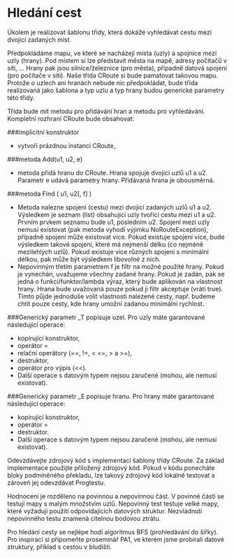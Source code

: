 # Hledání cest
Úkolem je realizovat šablonu třídy, která dokáže vyhledávat cestu mezi dvojicí zadaných míst.

Předpokládáme mapu, ve které se nacházejí místa (uzly) a spojnice mezi uzly (hrany). Pod místem si lze představit města na mapě, adresy počítačů v síti, ... Hrany pak jsou silnice/železnice (pro města), případně datová spojení (pro počítače v síti). Naše třída CRoute si bude pamatovat takovou mapu. Protože o uzlech ani hranách nebude nic předpokládat, bude třída realizovaná jako šablona a typ uzlu a typ hrany budou generické parametry této třídy.

Třída bude mít metodu pro přidávání hran a metodu pro vyhledávání. Kompletní rozhraní CRoute bude obsahovat:

###implicitní konstruktor
+ vytvoří prázdnou instanci CRoute,

###metoda Add(u1, u2, e)
+ metoda přidá hranu do CRoute. Hrana spojuje dvojici uzlů u1 a u2. Parametr e udává parametry hrany. Přidávaná hrana je obousměrná.

###metoda Find ( u1, u2[, f] )
+ Metoda nalezne spojení (cestu) mezi dvojicí zadaných uzlů u1 a u2. Výsledkem je seznam (list) obsahující uzly tvořící cestu mezi u1 a u2. Prvním prvkem seznamu bude u1, posledním u2. Spojení mezi uzly nemusí existovat (pak metoda vyhodí výjimku NoRouteException), případně spojení může existovat více. Pokud existuje spojení více, bude výsledkem takové spojení, které má nejmenší délku (co nejméně mezilehlých uzlů). Pokud existuje více různých spojení s minimální délkou, pak může být výsledkem libovolné z nich.
+ Nepovinným třetím parametrem f je filtr na možné použité hrany. Pokud je vynechán, uvažujeme všechny zadané hrany. Pokud je zadán, pak se jedná o funkci/funktor/lambda výraz, který bude aplikován na vlastnost hrany. Hrana bude uvažovaná pouze pokud ji filtr akceptuje (vrátí true). Tímto půjde jednoduše volit vlastnosti nalezené cesty, např. budeme chtít pouze cesty, kde hrany umožní zadanou minimální rychlost.

###Generický parametr _T popisuje uzel. Pro uzly máte garantované následující operace:
+ kopírující konstruktor,
+ operátor =
+ relační operátory (==, !=, < <=, > a >=),
+ destruktor,
+ operátor pro výpis (<<).
+ Další operace s datovým typem nejsou zaručené (mohou, ale nemusí existovat).

###Generický parametr _E popisuje hranu. Pro hrany máte garantované následující operace:
+ kopírující konstruktor,
+ operátor =
+ destruktor.
+ Další operace s datovým typem nejsou zaručené (mohou, ale nemusí existovat).

Odevzdávejte zdrojový kód s implementací šablony třídy CRoute. Za základ implementace použijte přiložený zdrojový kód. Pokud v kódu ponecháte bloky podmíněného překladu, lze takový zdrojový kód lokálně testovat a zároveň jej odevzdávat Progtestu.

Hodnocení je rozděleno na povinnou a nepovinnou část. V povinné části se testují mapy s malým množstvím uzlů. Nepovinný test testuje velké mapy, které vyžadují použití odpovídajících datových struktur. Nezvládnutí nepovinného testu znamená citelnou bodovou ztrátu.

Pro hledání cesty se nejlépe hodí algoritmus BFS (prohledávání do šířky). Pro inspiraci si připomeňte proseminář PA1, ve kterém jsme probírali datové struktury, příklad s cestou v bludišti.
